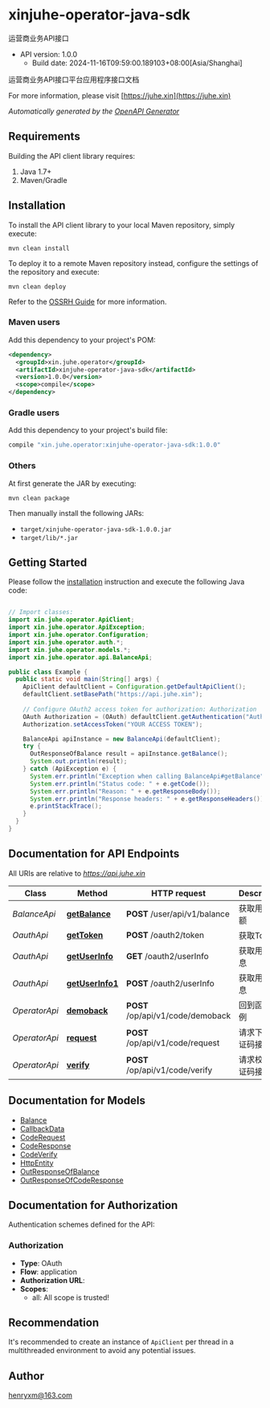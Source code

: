 # xinjuhe-operator-java-sdk

运营商业务API接口
- API version: 1.0.0
  - Build date: 2024-11-16T09:59:00.189103+08:00[Asia/Shanghai]

运营商业务API接口平台应用程序接口文档

  For more information, please visit [https://juhe.xin](https://juhe.xin)

*Automatically generated by the [OpenAPI Generator](https://openapi-generator.tech)*


## Requirements

Building the API client library requires:
1. Java 1.7+
2. Maven/Gradle

## Installation

To install the API client library to your local Maven repository, simply execute:

```shell
mvn clean install
```

To deploy it to a remote Maven repository instead, configure the settings of the repository and execute:

```shell
mvn clean deploy
```

Refer to the [OSSRH Guide](http://central.sonatype.org/pages/ossrh-guide.html) for more information.

### Maven users

Add this dependency to your project's POM:

```xml
<dependency>
  <groupId>xin.juhe.operator</groupId>
  <artifactId>xinjuhe-operator-java-sdk</artifactId>
  <version>1.0.0</version>
  <scope>compile</scope>
</dependency>
```

### Gradle users

Add this dependency to your project's build file:

```groovy
compile "xin.juhe.operator:xinjuhe-operator-java-sdk:1.0.0"
```

### Others

At first generate the JAR by executing:

```shell
mvn clean package
```

Then manually install the following JARs:

* `target/xinjuhe-operator-java-sdk-1.0.0.jar`
* `target/lib/*.jar`

## Getting Started

Please follow the [installation](#installation) instruction and execute the following Java code:

```java

// Import classes:
import xin.juhe.operator.ApiClient;
import xin.juhe.operator.ApiException;
import xin.juhe.operator.Configuration;
import xin.juhe.operator.auth.*;
import xin.juhe.operator.models.*;
import xin.juhe.operator.api.BalanceApi;

public class Example {
  public static void main(String[] args) {
    ApiClient defaultClient = Configuration.getDefaultApiClient();
    defaultClient.setBasePath("https://api.juhe.xin");
    
    // Configure OAuth2 access token for authorization: Authorization
    OAuth Authorization = (OAuth) defaultClient.getAuthentication("Authorization");
    Authorization.setAccessToken("YOUR ACCESS TOKEN");

    BalanceApi apiInstance = new BalanceApi(defaultClient);
    try {
      OutResponseOfBalance result = apiInstance.getBalance();
      System.out.println(result);
    } catch (ApiException e) {
      System.err.println("Exception when calling BalanceApi#getBalance");
      System.err.println("Status code: " + e.getCode());
      System.err.println("Reason: " + e.getResponseBody());
      System.err.println("Response headers: " + e.getResponseHeaders());
      e.printStackTrace();
    }
  }
}

```

## Documentation for API Endpoints

All URIs are relative to *https://api.juhe.xin*

Class | Method | HTTP request | Description
------------ | ------------- | ------------- | -------------
*BalanceApi* | [**getBalance**](docs/BalanceApi.md#getBalance) | **POST** /user/api/v1/balance | 获取用户余额
*OauthApi* | [**getToken**](docs/OauthApi.md#getToken) | **POST** /oauth2/token | 获取Token
*OauthApi* | [**getUserInfo**](docs/OauthApi.md#getUserInfo) | **GET** /oauth2/userInfo | 获取用户信息
*OauthApi* | [**getUserInfo1**](docs/OauthApi.md#getUserInfo1) | **POST** /oauth2/userInfo | 获取用户信息
*OperatorApi* | [**demoback**](docs/OperatorApi.md#demoback) | **POST** /op/api/v1/code/demoback | 回到函数示例
*OperatorApi* | [**request**](docs/OperatorApi.md#request) | **POST** /op/api/v1/code/request | 请求下发验证码接口
*OperatorApi* | [**verify**](docs/OperatorApi.md#verify) | **POST** /op/api/v1/code/verify | 请求校验验证码接口


## Documentation for Models

 - [Balance](docs/Balance.md)
 - [CallbackData](docs/CallbackData.md)
 - [CodeRequest](docs/CodeRequest.md)
 - [CodeResponse](docs/CodeResponse.md)
 - [CodeVerify](docs/CodeVerify.md)
 - [HttpEntity](docs/HttpEntity.md)
 - [OutResponseOfBalance](docs/OutResponseOfBalance.md)
 - [OutResponseOfCodeResponse](docs/OutResponseOfCodeResponse.md)


## Documentation for Authorization

Authentication schemes defined for the API:
### Authorization

- **Type**: OAuth
- **Flow**: application
- **Authorization URL**: 
- **Scopes**: 
  - all: All scope is trusted!


## Recommendation

It's recommended to create an instance of `ApiClient` per thread in a multithreaded environment to avoid any potential issues.

## Author

henryxm@163.com

